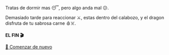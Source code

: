 Tratas de dormir mas 😴, pero algo anda mal 😕.

Demasiado tarde para reaccionar ⚔️, estas dentro del calabozo, y el dragon disfruta de tu sabrosa carne 🩸☠️.

**EL FIN 🎬**

[🔄 Comenzar de nuevo](../begin-journey.md)
